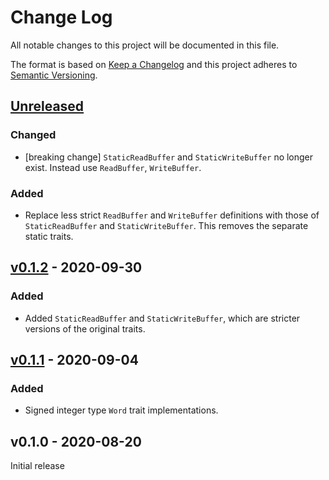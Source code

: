 # Change Log

All notable changes to this project will be documented in this file.

The format is based on [Keep a Changelog](http://keepachangelog.com/)
and this project adheres to [Semantic Versioning](http://semver.org/).

## [Unreleased]

### Changed
- [breaking change] `StaticReadBuffer` and `StaticWriteBuffer` no longer exist. Instead use `ReadBuffer`, `WriteBuffer`.

### Added
- Replace less strict `ReadBuffer` and `WriteBuffer` definitions with
  those of `StaticReadBuffer` and `StaticWriteBuffer`. This removes the separate static
  traits.

## [v0.1.2] - 2020-09-30

### Added
- Added `StaticReadBuffer` and `StaticWriteBuffer`, which are stricter versions of the original traits.

## [v0.1.1] - 2020-09-04

### Added
- Signed integer type `Word` trait implementations.

## v0.1.0 - 2020-08-20

Initial release

[unreleased]: https://github.com/rust-embedded/embedded-dma/compare/v0.2.0...HEAD
[v0.1.2]: https://github.com/rust-embedded/embedded-dma/compare/v0.1.1...v0.1.2
[v0.1.1]: https://github.com/rust-embedded/embedded-dma/compare/v0.1.0...v0.1.1
